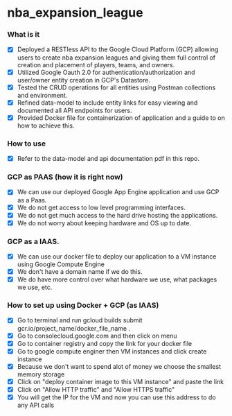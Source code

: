 # nba_expansion_league

### What is it
- [x] Deployed a RESTless API to the Google Cloud Platform (GCP) allowing users to create nba expansion leagues and giving them full control of creation and placement of players, teams, and owners. 
- [x] Utilized Google Oauth 2.0 for authentication/authorization and user/owner entity creation in GCP's Datastore.
- [x] Tested the CRUD operations for all entities using Postman collections and environment. 
- [x] Refined data-model to include entity links for easy viewing and documented all API endpoints for users. 
- [x] Provided Docker file for containerization of application and a guide to on how to achieve this.  
### How to use 
- [x] Refer to the data-model and api documentation pdf in this repo. 
### GCP as PAAS (how it is right now)
- [x] We can use our deployed Google App Engine application and use GCP as a Paas.
- [x] We do not get access to low level programming interfaces. 
- [x] We do not get much access to the hard drive hosting the applications. 
- [x] We do not worry about keeping hardware and OS up to date. 

### GCP as a IAAS.
- [x] We can use our docker file to deploy our application to a VM instance using Google Compute Engine
- [x] We don't have a domain name if we do this. 
- [x] We do have more control over what hardware we use, what packages we use, etc. 

### How to set up using Docker + GCP (as IAAS)
- [x] Go to terminal and run gcloud builds submit gcr.io/project_name/docker_file_name .
- [x] Go to consolecloud.google.com and then click on menu
- [x] Go to container registry and copy the link for your docker file
- [x] Go to google compute enginer  then VM instances and click create instance
- [x] Because we don't want to spend alot of money we choose the smallest memory storage
- [x] Click on "deploy container image to this VM instance" and paste the link 
- [x] Click on "Allow HTTP traffic" and "Allow HTTPS traffic"
- [x] You will get the IP for the VM and now you can use this address to do any API calls
